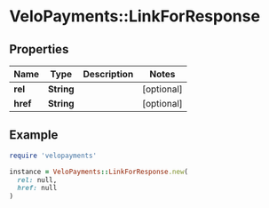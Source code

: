 # VeloPayments::LinkForResponse

## Properties

| Name | Type | Description | Notes |
| ---- | ---- | ----------- | ----- |
| **rel** | **String** |  | [optional] |
| **href** | **String** |  | [optional] |

## Example

```ruby
require 'velopayments'

instance = VeloPayments::LinkForResponse.new(
  rel: null,
  href: null
)
```

